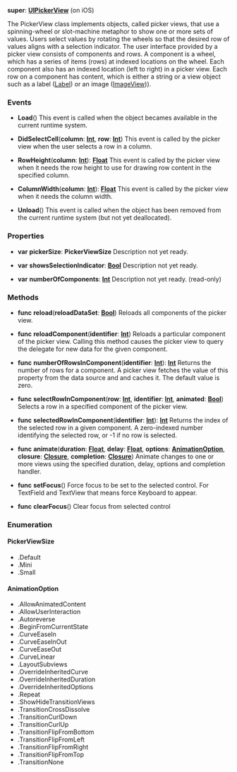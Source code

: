 **super**: **[UIPickerView](UIPickerView.md)** (on iOS)

The PickerView class implements objects, called picker views, that use a spinning-wheel or slot-machine metaphor to show one or more sets of values. Users select values by rotating the wheels so that the desired row of values aligns with a selection indicator. The user interface provided by a picker view consists of components and rows. A component is a wheel, which has a series of items (rows) at indexed locations on the wheel. Each component also has an indexed location (left to right) in a picker view. Each row on a component has content, which is either a string or a view object such as a label (<a href="Label.html">Label</a>) or an image (<a href="ImageView.html">ImageView</a>)).

### Events

* **Load**()
This event is called when the object becames available in the current runtime system.

* **DidSelectCell**(**column**: **[Int](../gravity/types.md)**, **row**: **[Int](../gravity/types.md)**)
This event is called by the picker view when the user selects a row in a column.

* **RowHeight**(**column**: **[Int](../gravity/types.md)**): <strong>[Float](../gravity/types.md)</strong> 
This event is called by the picker view when it needs the row height to use for drawing row content in the specified column.

* **ColumnWidth**(**column**: **[Int](../gravity/types.md)**): <strong>[Float](../gravity/types.md)</strong> 
This event is called by the picker view when it needs the column width.

* **Unload**()
This event is called when the object has been removed from the current runtime system (but not yet deallocated).



### Properties

* **var** **pickerSize**: **PickerViewSize**
Description not yet ready.

* **var** **showsSelectionIndicator**: **[Bool](../gravity/types.md)**
Description not yet ready.

* **var** **numberOfComponents**: **[Int](../gravity/types.md)**
Description not yet ready. \(read-only\)



### Methods

* **func** **reload**(**reloadDataSet**: **[Bool](../gravity/types.md)**)
Reloads all components of the picker view.

* **func** **reloadComponent**(**identifier**: **[Int](../gravity/types.md)**)
Reloads a particular component of the picker view. Calling this method causes the picker view to query the delegate for new data for the given component.

* **func** **numberOfRowsInComponent**(**identifier**: **[Int](../gravity/types.md)**): <strong>[Int](../gravity/types.md)</strong> 
Returns the number of rows for a component. A picker view fetches the value of this property from the data source and and caches it. The default value is zero.

* **func** **selectRowInComponent**(**row**: **[Int](../gravity/types.md)**, **identifier**: **[Int](../gravity/types.md)**, **animated**: **[Bool](../gravity/types.md)**)
Selects a row in a specified component of the picker view.

* **func** **selectedRowInComponent**(**identifier**: **[Int](../gravity/types.md)**): <strong>[Int](../gravity/types.md)</strong> 
Returns the index of the selected row in a given component. A zero-indexed number identifying the selected row, or -1 if no row is selected.

* **func** **animate**(**duration**: **[Float](../gravity/types.md)**, **delay**: **[Float](../gravity/types.md)**, **options**: **<a href="#_enum_AnimationOption">AnimationOption</a>**, **closure**: **[Closure](../gravity/closures.md)**, **completion**: **[Closure](../gravity/closures.md)**)
Animate changes to one or more views using the specified duration, delay, options and completion handler.

* **func** **setFocus**()
Force focus to be set to the selected control. For TextField and TextView that means force Keyboard to appear.

* **func** **clearFocus**()
Clear focus from selected control





### Enumeration

#### PickerViewSize
 * .Default
 * .Mini
 * .Small

#### AnimationOption
 * .AllowAnimatedContent
 * .AllowUserInteraction
 * .Autoreverse
 * .BeginFromCurrentState
 * .CurveEaseIn
 * .CurveEaseInOut
 * .CurveEaseOut
 * .CurveLinear
 * .LayoutSubviews
 * .OverrideInheritedCurve
 * .OverrideInheritedDuration
 * .OverrideInheritedOptions
 * .Repeat
 * .ShowHideTransitionViews
 * .TransitionCrossDissolve
 * .TransitionCurlDown
 * .TransitionCurlUp
 * .TransitionFlipFromBottom
 * .TransitionFlipFromLeft
 * .TransitionFlipFromRight
 * .TransitionFlipFromTop
 * .TransitionNone



